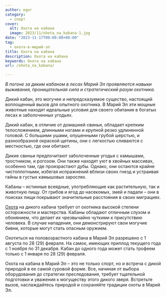 ```yaml
---
author: egor
category:
  - спорт
cover:
  alt: Охота на кабана
  image: 2023/11/ohota_na_kabana-1.jpg
date: "2023-11-17T09:00:00+00:00"
tag:
  - охота-в-марий-эл
title: Охота на кабана
description: Охота на кабана
keywords: Охота на кабана
url: /ohota_na_kabana/

---
```

_В погоне за диким кабаном в лесах Марий Эл проявляются навыки выживания, проницательная сила и стратегический разум охотника._

Дикий кабан, это могучее и непредсказуемое существо, настоящий воплощенный вызов для опытного охотника. В Марий Эл эти мощные животные находят идеальные условия для своего обитания в богатых лесах и заболоченных угодьях.

Дикий кабан, в отличие от домашней свиньи, обладает крепким телосложением, длинными ногами и крупной резко удлиненной головой. С большими ушами, опушенными грубой шерстью, и разнообразной окраской щетины, они с легкостью сливаются с местностью, где они обитают.

Дикие свиньи предпочитают заболоченные угодья с камышами, тростником, и рогозом. Они также находят уют в хвойных массивах, особенно там, где произрастают дубы. Однако, они остаются крайне чистоплотными, избегая испражнений вблизи своих гнезд и устраивая гайны в густых камышовых зарослях.

Кабаны – истинные всеядные, употребляющие как растительную, так и животную пищу. От грибов и ягод до насекомых, змей и падали – они в поисках пищи покрывают значительные расстояния в своих миграциях.

[Охота](/ohota-v-marij-el/) на дикого кабана требует от охотника высокой степени осторожности и мастерства. Кабаны обладают отличным слухом и обонянием, что делает их чрезвычайно чуткими к присутствию человека. В случае нападения, они демонстрируют свои могучие бивни, которые могут стать опасным оружием.

Охотиться на половозрастного кабана в Марий Эл разрешено с 1 августа по 28 (29) февраля. На самок, имеющих приплод текущего года с 1 ноября по 31 декабря. Кабан до одного года может стать трофеем только с 1 января по 28 (29) февраля.

Охота на кабана в Марий Эл – это не только спорт, но и встреча с дикой природой в ее самой суровой форме. Все, начиная от выбора оборудования до стратегии преследования, требует тщательной подготовки и уважения к могуществу этого дикого зверя. Встретьте вызов, наслаждайтесь природой и сохраняйте традиции охоты в Марий Эл.
